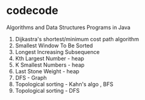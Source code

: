 # codecode
Algorithms and Data Structures Programs in Java
1. Dijkastra's shortest/minimum cost path algorithm
2. Smallest Window To Be Sorted
3. Longest Increasing Subsequence
4. Kth Largest Number - heap
5. K Smallest Numbers - heap
7. Last Stone Weight - heap
8. DFS - Graph
9. Topological sorting - Kahn's algo , BFS
10. Topological sorting - DFS
